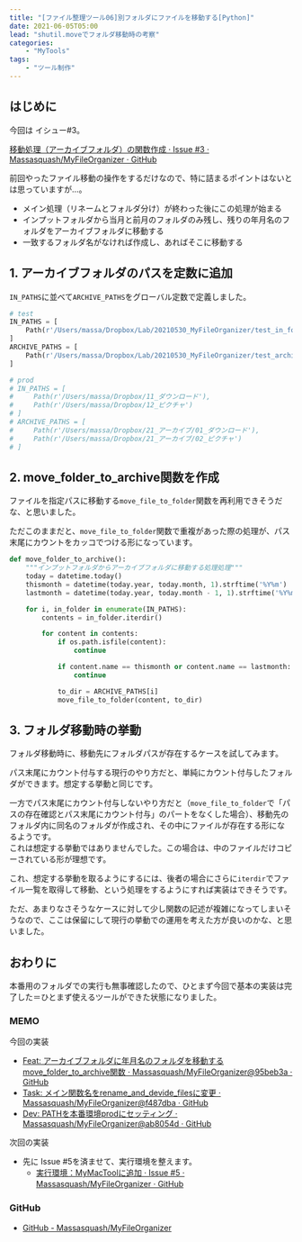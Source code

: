 ```yaml
---
title: "[ファイル整理ツール06]別フォルダにファイルを移動する[Python]"
date: 2021-06-05T05:00
lead: "shutil.moveでフォルダ移動時の考察"
categories: 
    - "MyTools"
tags: 
    - "ツール制作"
---
```


## はじめに
今回は イシュー#3。

[移動処理（アーカイブフォルダ）の関数作成 · Issue #3 · Massasquash/MyFileOrganizer · GitHub](https://github.com/Massasquash/MyFileOrganizer/issues/3)

前回やったファイル移動の操作をするだけなので、特に詰まるポイントはないとは思っていますが…。

- メイン処理（リネームとフォルダ分け）が終わった後にこの処理が始まる
- インプットフォルダから当月と前月のフォルダのみ残し、残りの年月名のフォルダをアーカイブフォルダに移動する
- 一致するフォルダ名がなければ作成し、あればそこに移動する

## 1. アーカイブフォルダのパスを定数に追加
`IN_PATHS`に並べて`ARCHIVE_PATHS`をグローバル定数で定義しました。  

```python
# test
IN_PATHS = [
    Path(r'/Users/massa/Dropbox/Lab/20210530_MyFileOrganizer/test_in_folder')
]
ARCHIVE_PATHS = [
    Path(r'/Users/massa/Dropbox/Lab/20210530_MyFileOrganizer/test_archive_folder')
]

# prod
# IN_PATHS = [
#     Path(r'/Users/massa/Dropbox/11_ダウンロード'),
#     Path(r'/Users/massa/Dropbox/12_ピクチャ')
# ]
# ARCHIVE_PATHS = [
#     Path(r'/Users/massa/Dropbox/21_アーカイブ/01_ダウンロード'),
#     Path(r'/Users/massa/Dropbox/21_アーカイブ/02_ピクチャ')
# ]
```

## 2. move_folder_to_archive関数を作成
ファイルを指定パスに移動する`move_file_to_folder`関数を再利用できそうだな、と思いました。

ただこのままだと、`move_file_to_folder`関数で重複があった際の処理が、パス末尾にカウントをカッコでつける形になっています。

```python
def move_folder_to_archive():
    """インプットフォルダからアーカイブフォルダに移動する処理処理"""
    today = datetime.today()
    thismonth = datetime(today.year, today.month, 1).strftime('%Y%m')
    lastmonth = datetime(today.year, today.month - 1, 1).strftime('%Y%m')

    for i, in_folder in enumerate(IN_PATHS):
        contents = in_folder.iterdir()

        for content in contents:
            if os.path.isfile(content):
                continue

            if content.name == thismonth or content.name == lastmonth:
                continue

            to_dir = ARCHIVE_PATHS[i]
            move_file_to_folder(content, to_dir)
```

## 3. フォルダ移動時の挙動
フォルダ移動時に、移動先にフォルダパスが存在するケースを試してみます。

パス末尾にカウント付与する現行のやり方だと、単純にカウント付与したフォルダができます。想定する挙動と同じです。

一方でパス末尾にカウント付与しないやり方だと（`move_file_to_folder`で「パスの存在確認とパス末尾にカウント付与」のパートをなくした場合）、移動先のフォルダ内に同名のフォルダが作成され、その中にファイルが存在する形になるようです。  
これは想定する挙動ではありませんでした。この場合は、中のファイルだけコピーされている形が理想です。

これ、想定する挙動を取るようにするには、後者の場合にさらに`iterdir`でファイル一覧を取得して移動、という処理をするようにすれば実装はできそうです。

ただ、あまりなさそうなケースに対して少し関数の記述が複雑になってしまいそうなので、ここは保留にして現行の挙動での運用を考えた方が良いのかな、と思いました。


## おわりに
本番用のフォルダでの実行も無事確認したので、ひとまず今回で基本の実装は完了した＝ひとまず使えるツールができた状態になりました。  


### MEMO
今回の実装  
- [Feat: アーカイブフォルダに年月名のフォルダを移動するmove_folder_to_archive関数 · Massasquash/MyFileOrganizer@95beb3a · GitHub](https://github.com/Massasquash/MyFileOrganizer/commit/95beb3ac4fdfb582dbfaa6c8a409cd514b793711)
- [Task: メイン関数名をrename_and_devide_filesに変更 · Massasquash/MyFileOrganizer@f487dba · GitHub](https://github.com/Massasquash/MyFileOrganizer/commit/f487dba0a2ee6d5325b1220e8237436398136017)
- [Dev: PATHを本番環境prodにセッティング · Massasquash/MyFileOrganizer@ab8054d · GitHub](https://github.com/Massasquash/MyFileOrganizer/commit/ab8054d294c948e84b0e33c9e2ba8479e26e9595)

次回の実装
- 先に Issue #5を済ませて、実行環境を整えます。  
  - [実行環境：MyMacToolに追加 · Issue #5 · Massasquash/MyFileOrganizer · GitHub](https://github.com/Massasquash/MyFileOrganizer/issues/5)
　
### GitHub
- [GitHub - Massasquash/MyFileOrganizer](https://github.com/Massasquash/MyFileOrganizer)
